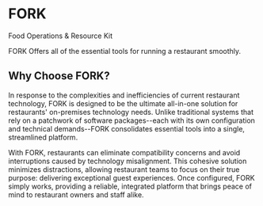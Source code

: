 # FORK
 Food Operations & Resource Kit
 
 FORK Offers all of the essential tools for running a restaurant smoothly.

## Why Choose FORK?
In response to the complexities and inefficiencies of current restaurant technology, FORK is designed to be the ultimate all-in-one solution for restaurants' on-premises technology needs. Unlike traditional systems that rely on a patchwork of software packages--each with its own configuration and technical demands--FORK consolidates essential tools into a single, streamlined platform.

With FORK, restaurants can eliminate compatibility concerns and avoid interruptions caused by technology misalignment. This cohesive solution minimizes distractions, allowing restaurant teams to focus on their true purpose: delivering exceptional guest experiences. Once configured, FORK simply works, providing a reliable, integrated platform that brings peace of mind to restaurant owners and staff alike.

